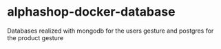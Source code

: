 # alphashop-docker-database
 Databases realized with mongodb for the users gesture and postgres for the product gesture
